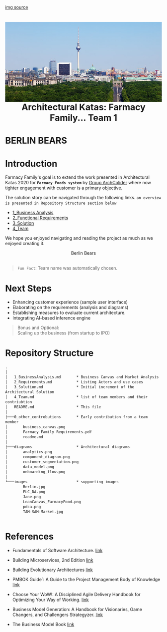 [img source](https://commons.wikimedia.org/wiki/File:Cityscape_Berlin.jpg)
<h1> <img src="images/Berlin.jpg"
  width="800"
  height="256"
  style="float:left;">
</h1>
<center><h1>Architectural Katas: Farmacy Family... Team 1</h1></center>

#  **BERLIN** BEARS
# Introduction
Farmacy Family's goal is to extend the work presented in Architectural Katas 2020 for **`Farmacy Foods system`** by [Group ArchColider](https://github.com/ldynia/archcolider) where now tighter engagement with customer is a primary objective. 

The solution story can be navigated through the following links. `an overview is presented in Repository Structure section below`

- [1_Business Analysis](1_BusinessAnalysis.md)
- [2_Functional Requirements](2_Requirements.md)
- [3_Solution](3_Solution.md) 
- [4_Team](4_Team.md)

We hope you enjoyed navigating and reading the project as much as we enjoyed creating it.<br>
<center>
    Berlin Bears
</center>
<br>

> `Fun Fact`: Team name was automatically chosen.


# Next Steps

- Enhancing customer experience (sample user interface)
- Elaborating on the requirements (analysis and diagrams)
- Establishing measures to evaluate current architecture.
- Integrating AI-based inference engine
> Bonus and Optional: <br>
Scaling up the business (from startup to IPO)
# Repository Structure

```
.
│   
│   1_BusinessAnalysis.md       * Business Canvas and Market Analysis
│   2_Requirements.md           * Listing Actors and use cases
│   3_Solution.md               * Initial increment of the Architectural Solution 
│   4_Team.md                   * list of team members and their contriubtion
│   README.md                   * This file
│
├───0_other_controbutions       * Early contribution from a team member
│       business_canvas.png
│       Farmacy Family Requirements.pdf
│       readme.md
│
├───diagrams                    * Architectural diagrams 
│       analytics.png
│       component_diagram.png
│       customer_segmentation.png
│       data_model.png
│       onboarding_flow.png
│
└───images                      * supporting images
        Berlin.jpg
        ELC_DA.png
        Jane.png
        LeanCanvas_FarmacyFood.png
        pdca.png
        TAM-SAM-Market.jpg


```

# References
- Fundamentals of Software Architecture. [link](https://learning.oreilly.com/library/view/fundamentals-of-software/9781492043447/)

- Building Microservices, 2nd Edition [link](https://www.amazon.de/Building-Microservices-Designing-Fine-Grained-Systems/dp/1492034029)

- Building Evolutionary Architectures [link](https://www.oreilly.com/library/view/building-evolutionary-architectures/9781491986356/)

- PMBOK Guide`: A Guide to the Project Management Body of Knowledge [link](https://www.amazon.de/-/en/Project-Management-Institute/dp/1628251840)

- Choose Your WoW!: A Disciplined Agile Delivery Handbook for Optimizing Your Way of Working. [link](https://www.amazon.de/-/en/Scott-Ambler/dp/1790447844) 

- Business Model Generation: A Handbook for Visionaries, Game Changers, and Challengers Strategyzer. [link](https://www.amazon.de/-/en/Alexander-Osterwalder/dp/0470876417)

- The Business Model Book [link](https://www.amazon.com/Business-Model-Book-Design-business/dp/1292135700)

  
